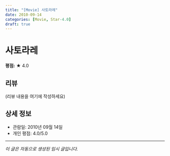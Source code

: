 ```yaml
---
title: "[Movie] 사토라레"
date: 2010-09-14
categories: [Movie, Star-4.0]
draft: true
---
```


# 사토라레

**평점:** ★ 4.0

## 리뷰

(리뷰 내용을 여기에 작성하세요)

## 상세 정보

- 관람일: 2010년 09월 14일
- 개인 평점: 4.0/5.0

---

*이 글은 자동으로 생성된 임시 글입니다.*
